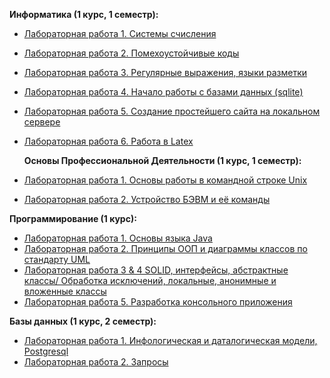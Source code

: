 <b> Информатика (1 курс, 1 семестр):</b>
- [Лабораторная работа 1. Системы счисления](https://github.com/allfeia/ITMO-Informatics-Lab1)
- [Лабораторная работа 2. Помехоустойчивые коды]()
- [Лабораторная работа 3. Регулярные выражения, языки разметки](https://github.com/allfeia/ITMO-Informatics-Lab3)
- [Лабораторная работа 4. Начало работы с базами данных (sqlite)](https://github.com/allfeia/ITMO-Informatics-Lab4/tree/main)
- [Лабораторная работа 5. Создание простейшего сайта на локальном сервере](https://github.com/allfeia/ITMO-Informatics-Lab5/tree/main)
- [Лабораторная работа 6. Работа в Latex](https://github.com/allfeia/ITMO-Informatics-Lab6/tree/main)

  <b>Основы Профессиональной Деятельности (1 курс, 1 семестр):</b>
- [Лабораторная работа 1. Основы работы в командной строке Unix](https://github.com/allfeia/ITMO-OPD-Lab1)
- [Лабораторная работа 2. Устройство БЭВМ и её команды](https://github.com/allfeia/ITMO-OPD-Lab2)

<b> Программирование (1 курс):</b>
- [Лабораторная работа 1. Основы языка Java](https://github.com/allfeia/Lab1)
- [Лабораторная работа 2. Принципы ООП и диаграммы классов по стандарту UML](https://github.com/allfeia/ITMO-Prog-Lab2)
- [Лабораторная работа 3 & 4 SOLID, интерфейсы, абстрактные классы/ Обработка исключений, локальные, анонимные и вложенные классы](https://github.com/allfeia/ITMO-Prog-Lab3_4)
- [Лабораторная работа 5. Разработка консольного приложения](https://github.com/allfeia/Lab5/tree/master)
  
<b> Базы данных (1 курс, 2 семестр):</b>
- [Лабораторная работа 1. Инфологическая и даталогическая модели, Postgresql]( https://github.com/allfeia/ITMO-DataBase-Lab1)
- [Лабораторная работа 2. Запросы](https://github.com/allfeia/ITMO-DataBase-Lab2)
